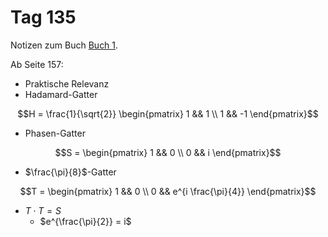 # Tag 135

Notizen zum Buch [Buch 1](../Buch1.md).

Ab Seite 157:
* Praktische Relevanz
* Hadamard-Gatter
```math
H
=
\frac{1}{\sqrt{2}}
\begin{pmatrix}
1 &&  1 \\
1 && -1
\end{pmatrix}
```
* Phasen-Gatter
```math
S
=
\begin{pmatrix}
1 && 0 \\
0 && i
\end{pmatrix}
```
* $\frac{\pi}{8}$-Gatter
```math
T
=
\begin{pmatrix}
1 && 0 \\
0 && e^{i \frac{\pi}{4}}
\end{pmatrix}
```
* $T \cdot T = S$
  - $e^{\frac{\pi}{2}} = i$

